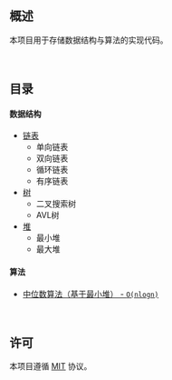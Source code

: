 ## 概述

本项目用于存储数据结构与算法的实现代码。

<br />

## 目录
#### 数据结构
- [链表](https://github.com/jynxio/data-structure-and-algorithm/blob/main/LinkedList.js)
  - 单向链表
  - 双向链表
  - 循环链表
  - 有序链表
- [树](https://github.com/jynxio/data-structure-and-algorithm/blob/main/Tree.js)
  - 二叉搜索树
  - AVL树
- [堆](https://github.com/jynxio/data-structure-and-algorithm/blob/main/Heap.js)
  - 最小堆
  - 最大堆

#### 算法
- [中位数算法（基于最小堆） - `O(nlogn)`](https://github.com/jynxio/data-structure-and-algorithm/blob/main/calculateMedian.js)

<br />

## 许可

本项目遵循 [MIT](https://github.com/jynxio/leetcode-everyday/blob/main/LICENSE) 协议。

<br />
